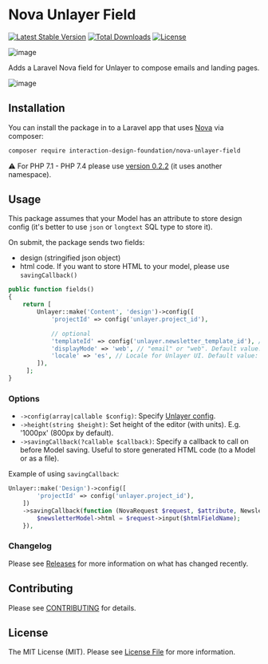 # Nova Unlayer Field

[![Latest Stable Version](http://poser.pugx.org/interaction-design-foundation/nova-unlayer-field/v)](https://packagist.org/packages/interaction-design-foundation/nova-unlayer-field)
[![Total Downloads](http://poser.pugx.org/interaction-design-foundation/nova-unlayer-field/downloads)](https://packagist.org/packages/interaction-design-foundation/nova-unlayer-field)
[![License](http://poser.pugx.org/interaction-design-foundation/nova-unlayer-field/license)](https://packagist.org/packages/interaction-design-foundation/nova-unlayer-field)

![image](https://user-images.githubusercontent.com/5278175/144930172-1bf257ee-54a6-4c88-a3a8-772a1d687677.png)

Adds a Laravel Nova field for Unlayer to compose emails and landing pages.

![image](https://github.com/InteractionDesignFoundation/nova-unlayer-field/blob/main/resources/img/demo-800x592@8.gif)



## Installation

You can install the package in to a Laravel app that uses [Nova](https://nova.laravel.com) via composer:

```bash
composer require interaction-design-foundation/nova-unlayer-field
```

⚠️ For PHP 7.1 - PHP 7.4 please use [version 0.2.2](https://github.com/InteractionDesignFoundation/nova-unlayer-field/tree/0.2.2) (it uses another namespace).


## Usage

This package assumes that your Model has an attribute to store design config
(it's better to use `json` or `longtext` SQL type to store it).

On submit, the package sends two fields:
 - design (stringified json object)
 - html code. If you want to store HTML to your model, please use `savingCallback()`

```php
public function fields()
{
    return [ 
        Unlayer::make('Content', 'design')->config([
            'projectId' => config('unlayer.project_id'),

            // optional
            'templateId' => config('unlayer.newsletter_template_id'), // Used only if bound attribute ('design' in this case) is empty.
            'displayMode' => 'web', // "email" or "web". Default value: "email"
            'locale' => 'es', // Locale for Unlayer UI. Default value: application’s locale.
        ]),
     ];
}
```


### Options
 - `->config(array|callable $config)`: Specify [Unlayer config](https://docs.unlayer.com/docs/getting-started#section-configuration-options).
 - `->height(string $height)`: Set height of the editor (with units). E.g. '1000px' (800px by default).
 - `->savingCallback(?callable $callback)`: Specify a callback to call on before Model saving. Useful to store generated HTML code (to a Model or as a file).

Example of using `savingCallback`:
```php
Unlayer::make('Design')->config([
        'projectId' => config('unlayer.project_id'),
    ])
    ->savingCallback(function (NovaRequest $request, $attribute, Newsletter $newsletterModel, $htmlFieldName) {
        $newsletterModel->html = $request->input($htmlFieldName);
    }),
````


### Changelog

Please see [Releases](https://github.com/InteractionDesignFoundation/nova-unlayer-field/releases) for more information on what has changed recently.


## Contributing

Please see [CONTRIBUTING](CONTRIBUTING.md) for details.


## License

The MIT License (MIT). Please see [License File](LICENSE) for more information.
